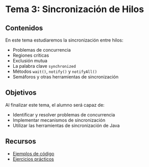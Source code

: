 # Tema 3: Sincronización de Hilos

## Contenidos

En este tema estudiaremos la sincronización entre hilos:

- Problemas de concurrencia
- Regiones críticas
- Exclusión mutua
- La palabra clave `synchronized`
- Métodos `wait()`, `notify()` y `notifyAll()`
- Semáforos y otras herramientas de sincronización

## Objetivos

Al finalizar este tema, el alumno será capaz de:

- Identificar y resolver problemas de concurrencia
- Implementar mecanismos de sincronización
- Utilizar las herramientas de sincronización de Java

## Recursos

- [Ejemplos de código](./ejemplos)
- [Ejercicios prácticos](./ejercicios)
